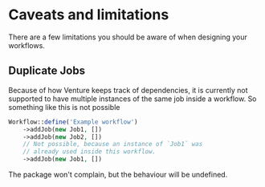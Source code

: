# Caveats and limitations

There are a few limitations you should be aware of when designing your workflows.

## Duplicate Jobs

Because of how Venture keeps track of dependencies, it is currently not supported to have multiple instances of the same job inside a workflow. So something like this is not possible

```php
Workflow::define('Example workflow')
    ->addJob(new Job1, [])
    ->addJob(new Job2, [])
    // Not possible, because an instance of `Job1` was
    // already used inside this workflow.
    ->addJob(new Job1, [])
```

The package won't complain, but the behaviour will be undefined.
